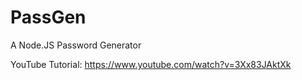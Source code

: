 # PassGen
A Node.JS Password Generator

YouTube Tutorial: https://www.youtube.com/watch?v=3Xx83JAktXk
